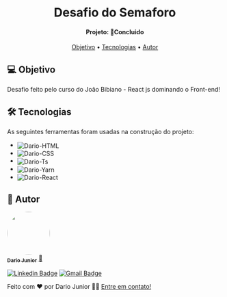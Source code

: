 <h1 align="center">
   Desafio do Semaforo
</h1>
<h4 align="center"> 
Projeto: 🚀Concluido
</h4>
<p align="center">
 <a href="#-objetivo">Objetivo</a> •
 <a href="#-tecnologias">Tecnologias</a> •   
 <a href="#-autor">Autor</a>
</p>

## 💻 Objetivo
 
 Desafio feito pelo curso do João Bibiano - React js dominando o Front-end! 


## 🛠 Tecnologias

As seguintes ferramentas foram usadas na construção do projeto:

- <img align="center" alt="Dario-HTML" src="https://img.shields.io/badge/html5-%23E34F26.svg?style=for-the-badge&logo=html5&logoColor=white">
- <img align="center" alt="Dario-CSS" src="https://img.shields.io/badge/css3-%231572B6.svg?style=for-the-badge&logo=css3&logoColor=white">
- <img align="center" alt="Dario-Ts" src="https://img.shields.io/badge/typescript-%23007ACC.svg?style=for-the-badge&logo=typescript&logoColor=white">
- <img align="center" alt="Dario-Yarn" src="https://img.shields.io/badge/yarn-%232C8EBB.svg?style=for-the-badge&logo=yarn&logoColor=white">
- <img align="center" alt="Dario-React" src="ttps://img.shields.io/badge/react-%2320232a.svg?style=for-the-badge&logo=react&logoColor=%2361DAFB"> 



## 🦸 Autor

<a href="https://dariojunior.netlify.app/">
 <img style="border-radius: 50%;" src="https://avatars.githubusercontent.com/u/62716267?v=4" width="100px;" alt=""/>
 <br />
 <sub><b>Dario Junior</b></sub></a> <a href="https://dariojunior.netlify.app/">🚀</a>
 <br />

[![Linkedin Badge](https://img.shields.io/badge/-Dario-blue?style=flat-square&logo=Linkedin&logoColor=white&link=https://www.linkedin.com/in/dariocode/)](https://www.linkedin.com/in/dariocode/) 
[![Gmail Badge](https://img.shields.io/badge/-darioarjr321@gmail.com-c14438?style=flat-square&logo=Gmail&logoColor=white&link=mailto:darioarjr321@gmail.com)](mailto:darioarjr321@gmail.com)



Feito com ❤️ por Dario Junior 👋🏽 [Entre em contato!](https://www.linkedin.com/in/dariocode/)
